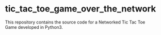 # tic_tac_toe_game_over_the_network
This repository contains the source code for a Networked Tic Tac Toe Game developed in Python3.
